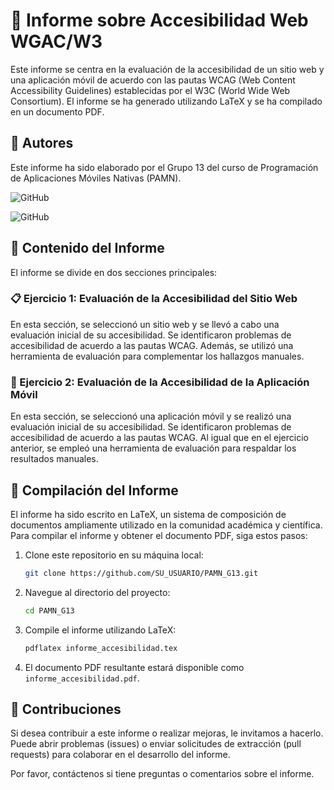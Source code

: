 # 📄 Informe sobre Accesibilidad Web WGAC/W3

Este informe se centra en la evaluación de la accesibilidad de un sitio web y una aplicación móvil de acuerdo con las pautas WCAG (Web Content Accessibility Guidelines) establecidas por el W3C (World Wide Web Consortium). El informe se ha generado utilizando LaTeX y se ha compilado en un documento PDF.

## 👥 Autores
Este informe ha sido elaborado por el Grupo 13 del curso de Programación de Aplicaciones Móviles Nativas (PAMN).

![GitHub](https://img.shields.io/badge/GitHub-Ana%20del%20Carmen%20Santana%20Ojeda-red?style=flat-square&logo=github)

![GitHub](https://img.shields.io/badge/GitHub-Alejandro%20David%20Arzola%20Saavedra-blue?style=flat-square&logo=github)
  

## 📑 Contenido del Informe
El informe se divide en dos secciones principales:

### 📋 Ejercicio 1: Evaluación de la Accesibilidad del Sitio Web
En esta sección, se seleccionó un sitio web y se llevó a cabo una evaluación inicial de su accesibilidad. Se identificaron problemas de accesibilidad de acuerdo a las pautas WCAG. Además, se utilizó una herramienta de evaluación para complementar los hallazgos manuales.

### 📱 Ejercicio 2: Evaluación de la Accesibilidad de la Aplicación Móvil
En esta sección, se seleccionó una aplicación móvil y se realizó una evaluación inicial de su accesibilidad. Se identificaron problemas de accesibilidad de acuerdo a las pautas WCAG. Al igual que en el ejercicio anterior, se empleó una herramienta de evaluación para respaldar los resultados manuales.

## 📄 Compilación del Informe
El informe ha sido escrito en LaTeX, un sistema de composición de documentos ampliamente utilizado en la comunidad académica y científica. Para compilar el informe y obtener el documento PDF, siga estos pasos:

1. Clone este repositorio en su máquina local:

   ```bash
   git clone https://github.com/SU_USUARIO/PAMN_G13.git
   ```

2. Navegue al directorio del proyecto:

   ```bash
   cd PAMN_G13
   ```

3. Compile el informe utilizando LaTeX:

   ```bash
   pdflatex informe_accesibilidad.tex
   ```

4. El documento PDF resultante estará disponible como `informe_accesibilidad.pdf`.

## 🤝 Contribuciones
Si desea contribuir a este informe o realizar mejoras, le invitamos a hacerlo. Puede abrir problemas (issues) o enviar solicitudes de extracción (pull requests) para colaborar en el desarrollo del informe.

Por favor, contáctenos si tiene preguntas o comentarios sobre el informe.
